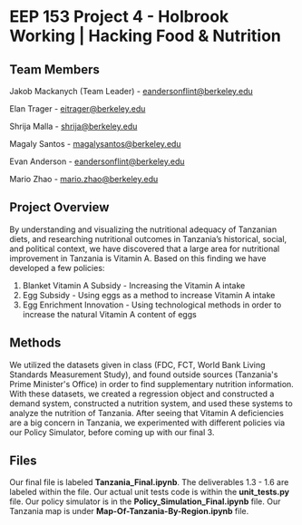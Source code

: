 # EEP 153 Project 4 - Holbrook Working | Hacking Food & Nutrition

## Team Members
Jakob Mackanych (Team Leader) - eandersonflint@berkeley.edu

Elan Trager - eitrager@berkeley.edu

Shrija Malla - shrija@berkeley.edu

Magaly Santos - magalysantos@berkeley.edu

Evan Anderson - eandersonflint@berkeley.edu

Mario Zhao - mario.zhao@berkeley.edu

## Project Overview

By understanding and visualizing the nutritional adequacy of Tanzanian diets, and researching nutritional outcomes in Tanzania’s historical, social, and political context, we have discovered that a large area for nutritional improvement in Tanzania is Vitamin A. Based on this finding we have developed a few policies:  

1. Blanket Vitamin A Subsidy - Increasing the Vitamin A intake
2. Egg Subsidy - Using eggs as a method to increase Vitamin A intake
3. Egg Enrichment Innovation - Using technological methods in order to increase the natural Vitamin A content of eggs

## Methods

We utilized the datasets given in class (FDC, FCT, World Bank Living Standards Measurement Study), and found outside sources (Tanzania's Prime Minister's Office) in order to find supplementary nutrition information. With these datasets, we created a regression object and constructed a demand system, constructed a nutrition system, and used these systems to analyze the nutrition of Tanzania. After seeing that Vitamin A deficiencies are a big concern in Tanzania, we experimented with different policies via our Policy Simulator, before coming up with our final 3. 

## Files

Our final file is labeled **Tanzania_Final.ipynb**. The deliverables 1.3 - 1.6 are labeled within the file. Our actual unit tests code is within the **unit_tests.py** file. Our policy simulator is in the **Policy_Simulation_Final.ipynb** file. Our Tanzania map is under **Map-Of-Tanzania-By-Region.ipynb** file.

